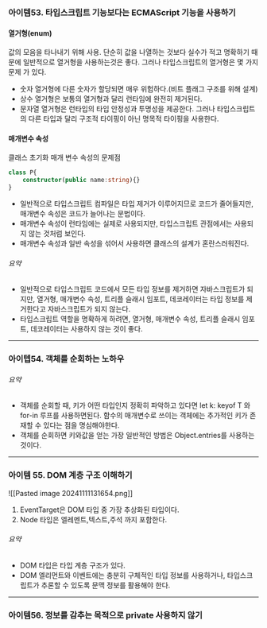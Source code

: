 
### 아이템53. 타입스크립트 기능보다는 ECMAScript 기능을 사용하기

#### 열거형(enum)
값의 모음을 타나내기 위해 사용. 단순히 값을 나열하는 것보다 실수가 적고 명확하기 때문에 일반적으로 열거형을 사용하는것은 좋다. 그러나 타입스크립트의 열거형은 몇 가지 문제 가 있다.
- 숫자 열거형에 다른 숫자가 할당되면 매우 위험하다.(비트 플래그 구조를 위해 설계)
- 상수 열거형은 보통의 열거형과 달리 런타임에 완전히 제거된다.
- 문자열 열거형은 런타입의 타입 안정성과 투명성을 제공한다. 그러나 타입스크립트의 다른 타입과 달리 구조적 타이핑이 아닌 명목적 타이핑을 사용한다.

#### 매개변수 속성
클래스 초기화 매개 변수 속성의 문제점

```ts
class P{
	constructor(public name:string){}
}
```

- 일반적으로 타입스크립트 컴파일은 타입 제거가 이루어지므로 코드가 줄어들지만, 매개변수 속성은 코드가 늘어나는 문법이다.
- 매개변수 속성이 런타임에는 실제로 사용되지만, 타입스크립트 관점에서는 사용되지 않는 것처럼 보인다.
- 매개변수 속성과 일반 속성을 섞어서 사용하면 클래스의 설계가 혼란스러워진다.

###### 요약
- 일반적으로 타입스크립트 코드에서 모든 타입 정보를 제거하면 자바스크립트가 되지만, 열거형, 매개변수 속성, 트리플 슬래시 임포트, 데코레이터는 타입 정보를 제거한다고 자바스크립트가 되지 않는다.
- 타입스크립트 역할을 명확하게 하려면, 열거형, 매개변수 속성, 트리플 슬래시 임포트, 데코레이터는 사용하지 않는 것이 좋다.
---
### 아이텝54. 객체를 순회하는 노하우

###### 요약
- 객체를 순회할 때, 키가 어떤 타입인지 정확히 파악하고 있다면 let k: keyof T 와 for-in 루프를 사용하면된다. 함수의 매개변수로 쓰이는 객체에는 추가적인 키가 존재할 수 있다는 점을 명심해야한다.
- 객체를 순회하면 키와값을 얻는 가장 일반적인 방법은 Object.entries를 사용하는 것이다.

---
### 아이템 55. DOM 계층 구조 이해하기

![[Pasted image 20241111131654.png]]

1. EventTarget은 DOM 타입 중 가장 추상화된 타입이다.
2. Node 타입은 엘레멘트,텍스트,주석 까지 포함한다.

###### 요약
- DOM 타입은 타입 계층 구조가 있다.
- DOM 엘리먼트와 이벤트에는 충분히 구체적인 타입 정보를 사용하거나, 타입스크립트가 추론할 수 있도록 문맥 정보를 활용해야 한다.
---
### 아이템56. 정보를 감추는 목적으로 private 사용하지 않기


